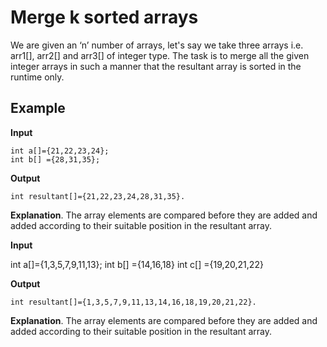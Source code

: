 Merge k sorted arrays 
=====================

We are given an ‘n’ number of arrays, let's say we take three arrays i.e. arr1[], arr2[] and arr3[] of integer type. The task is to merge all the given integer arrays in such a manner that the resultant array is sorted in the runtime only.

Example
-------

**Input**

    int a[]={21,22,23,24};
    int b[] ={28,31,35};

**Output**

    int resultant[]={21,22,23,24,28,31,35}.

**Explanation**. The array elements are compared before they are added and added according to their suitable position in the resultant array.

**Input**

   int a[]={1,3,5,7,9,11,13};
   int b[] ={14,16,18}
   int c[] ={19,20,21,22}

**Output**

    int resultant[]={1,3,5,7,9,11,13,14,16,18,19,20,21,22}.

**Explanation**. The array elements are compared before they are added and added according to their suitable position in the resultant array.